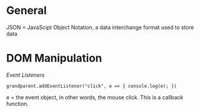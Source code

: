 # General

JSON = JavaScipt Object Notation, a data interchange format used to store data


# DOM Manipulation

*Event Listeners*

`grandparent.addEventListener("click", e => {
    console.log(e);
})`

e = the event object, in other words, the mouse click. This is a callback function.


